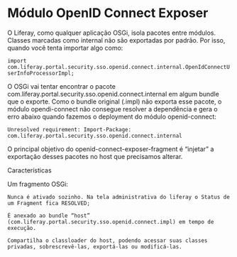 Módulo OpenID Connect Exposer
==============================

O Liferay, como qualquer aplicação OSGi, isola pacotes entre módulos. Classes marcadas como internal não são exportadas por padrão. Por isso, quando você tenta importar algo como:

`import com.liferay.portal.security.sso.openid.connect.internal.OpenIdConnectUserInfoProcessorImpl;`

O OSGi vai tentar encontrar o pacote com.liferay.portal.security.sso.openid.connect.internal em algum bundle que o exporte. Como o bundle original (.impl) não exporta esse pacote, o módulo opendi-connect não consegue resolver a dependência e gera o erro abaixo quando fazemos o deployment do módulo openid-connect:

`Unresolved requirement: Import-Package: com.liferay.portal.security.sso.openid.connect.internal`

O principal objetivo do openid-connect-exposer-fragment é “injetar” a exportação desses pacotes no host que precisamos alterar.

Características

Um fragmento OSGi:

    Nunca é ativado sozinho. Na tela administrativa do liferay o Status de um Fragment fica RESOLVED;

    É anexado ao bundle “host” (com.liferay.portal.security.sso.openid.connect.impl) em tempo de execução.

    Compartilha o classloader do host, podendo acessar suas classes privadas, sobrescrevê-las, exportá-las ou modificá-las.
